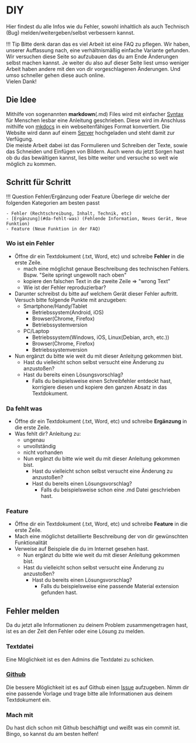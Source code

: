 # DIY

Hier findest du alle Infos wie du Fehler, sowohl inhaltlich als auch Technisch (Bug) melden/weitergeben/selbst verbessern kannst.

!!! Tip
    Bitte denk daran das es viel Arbeit ist eine FAQ zu pflegen. Wir haben, unserer Auffassung nach, eine verhältnismäßig einfache Variante gefunden. Wir versuchen diese Seite so aufzubauen das du am Ende Änderungen selbst machen kannst. Je weiter du also auf dieser Seite liest umso weniger Arbeit haben andere mit den von dir vorgeschlagenen Änderungen. Und umso schneller gehen diese auch online.  
    Vielen Dank!

## Die Idee

Mithilfe von sogenannten **markdown**(.md) Files wird mit einfacher [Syntax](https://www.markdownguide.org/basic-syntax/) für Menschen lesbar eine Anleitung geschrieben. Diese wird im Anschluss mithilfe von [mkdocs](https://www.mkdocs.org/) in ein webseitenfähiges Format konvertiert. Die Website wird dann auf einem [Server](http://faq.0815musiker-innen.de) hochgeladen und steht damit zur Verfügung.  
Die meiste Arbeit dabei ist das Formulieren und Schreiben der Texte, sowie das Schneiden und Einfügen von Bildern. Auch wenn du jetzt Sorgen hast ob du das bewältigen kannst, lies bitte weiter und versuche so weit wie möglich zu kommen.

## Schritt für Schritt

!!! Question Fehler/Ergänzung oder Feature
    Überlege dir welche der folgenden Kategorien am besten passt

    - Fehler (Rechtschreibung, Inhalt, Technik, etc)
    - [Ergänzung](#da-fehlt-was) (Fehlende Information, Neues Gerät, Neue Funktion)
    - Feature (Neue Funktion in der FAQ)

### Wo ist ein Fehler

- Öffne dir ein Textdokument (.txt, Word, etc) und schreibe **Fehler** in die erste Zeile.
  - mach eine möglichst genaue Beschreibung des technischen Fehlers. Bspw. "Seite springt ungewollt nach oben"
  - kopiere den falschen Text in die zweite Zeile => "wrong Text"
  - Wie ist der Fehler reproduzierbar?
- Darunter schreibst du bitte auf welchem Gerät dieser Fehler auftritt. Versuch bitte folgende Punkte mit anzugeben:
  - Smartphone/Handy/Tablet
    - Betriebssystem(Android, iOS)
    - Browser(Chrome, Firefox)
    - Betriebssystemversion
  - PC/Laptop
    - Betriebssystem(Windows, iOS, Linux(Debian, arch, etc.))
    - Browser(Chrome, Firefox)
    - Betriebssystemversion
- Nun ergänzt du bitte wie weit du mit dieser Anleitung gekommen bist.
  - Hast du vielleicht schon selbst versucht eine Änderung zu anzustoßen?
  - Hast du bereits einen Lösungsvorschlag?
    - Falls du beispielsweise einen Schreibfehler entdeckt hast, korrigiere diesen und kopiere den ganzen Absatz in das Textdokument.

### Da fehlt was

- Öffne dir ein Textdokument (.txt, Word, etc) und schreibe **Ergänzung** in die erste Zeile.
- Was fehlt dir? Anleitung zu:
  - ungenau
  - unvollständig
  - nicht vorhanden
  - Nun ergänzt du bitte wie weit du mit dieser Anleitung gekommen bist.
    - Hast du vielleicht schon selbst versucht eine Änderung zu anzustoßen?
    - Hast du bereits einen Lösungsvorschlag?
      - Falls du beispielsweise schon eine .md Datei geschrieben hast.

### Feature

- Öffne dir ein Textdokument (.txt, Word, etc) und schreibe **Feature** in die erste Zeile.
- Mach eine möglichst detaillierte Beschreibung der von dir gewünschten Funktionalität
- Verweise auf Beispiele die du im Internet gesehen hast.
  - Nun ergänzt du bitte wie weit du mit dieser Anleitung gekommen bist.
  - Hast du vielleicht schon selbst versucht eine Änderung zu anzustoßen?
    - Hast du bereits einen Lösungsvorschlag?
      - Falls du beispielsweise eine passende Material extension gefunden hast.

## Fehler melden

Da du jetzt alle Informationen zu deinem Problem zusammengetragen hast, ist es an der Zeit den Fehler oder eine Lösung zu melden.  

### Textdatei

Eine Möglichkeit ist es den Admins die Textdatei zu schicken.

### [Github](git.md)

Die bessere Möglichkeit ist es auf Github einen [Issue](https://github.com/0815Musiker-Innen/0815_FAQ/issues) aufzugeben. Nimm dir eine passende Vorlage und trage bitte alle Informationen aus deinem Textdokument ein.  

### Mach mit

Du hast dich schon mit Github beschäftigt und weißt was ein commit ist. Bingo, so kannst du am besten helfen!